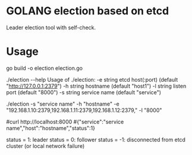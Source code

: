 # GOLANG election based on etcd
Leader election tool with self-check.

# Usage
go build -o election election.go

./election --help
Usage of ./election:
  -e string
        etcd host(:port) (default "http://127.0.0.1:2379")
  -h string
        hostname (default "host1")
  -l string
        listen port (default "8000")
  -s string
        service name (default "service")

./election -s "service name" -h "hostname" -e "192.168.1.10:2379,192.168.1.11:2379,192.168.1.12:2379," -l "8000"

#curl http://localhost:8000
#{"service":"service name","host":"hostname","status":1}

status = 1: leader
status = 0: follower
status = -1: disconnected from etcd cluster (or local network failure)
